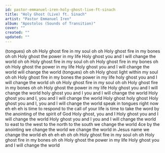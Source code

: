 ```yaml
---
id: pastor-emmanuel-iren-holy-ghost-live-ft-sinach
title: "Holy Ghost (Live) ft. Sinach"
artist: "Pastor Emmanuel Iren"
album: "Apostolos (Sounds of Transition)"
cover: ""
created: ""
updated: ""
---
```


(tongues)
oh oh Holy ghost fire in my soul
oh oh Holy ghost fire in my bones
oh oh Holy ghost the power in my life
Holy ghost you and I will change the world
oh oh Holy ghost fire in my soul
oh oh Holy ghost fire in my bones
oh oh Holy ghost the power in my life
Holy ghost you and I will change the world
will change the world
(tongues)
oh oh Holy ghost light within my soul
oh oh Holy ghost fire in my bones
the power in my life holy ghost you and I will change the world
oh oh Holy ghost fire in my soul
oh oh Holy ghost fire in my bones
oh oh Holy ghost the power in my life
Holy ghost you and I will change the world
holy ghost you and I you and I will change the world
Holy ghost you and I, you and I will change the world
Holy ghost holy ghost
Holy ghost you and I, you and I will change the world
speak in tongues right now eh eh eh
is time to respond to the call of your life
is time to take the word by the anointing of the spirit of God
Holy ghost, you and I Holy ghost you and I will change the world
 Holy ghost you and I
you and I will change the world to east to the west to the north to the south
we change the world 4ce
by the anointing we change the world
we change the world in Jesus name
we change the world
eh eh eh eh
oh oh Holy ghost fire in my soul
oh oh Holy ghost fire in my bones
oh oh Holy ghost the power in my life
Holy ghost you and I will change the world